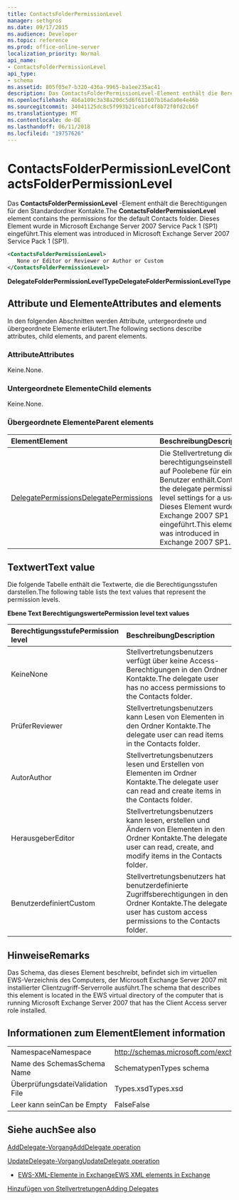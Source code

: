 ```yaml
---
title: ContactsFolderPermissionLevel
manager: sethgros
ms.date: 09/17/2015
ms.audience: Developer
ms.topic: reference
ms.prod: office-online-server
localization_priority: Normal
api_name:
- ContactsFolderPermissionLevel
api_type:
- schema
ms.assetid: 805f05e7-b320-436a-9965-ba1ee235ac41
description: Das ContactsFolderPermissionLevel-Element enthält die Berechtigungen für den Standardordner Kontakte. Dieses Element wurde in Microsoft Exchange Server 2007 Service Pack 1 (SP1) eingeführt.
ms.openlocfilehash: 4b6a109c3a38a20dc5d6f611607b16ada0e4e46b
ms.sourcegitcommit: 34041125dc8c5f993b21cebfc4f8b72f0fd2cb6f
ms.translationtype: MT
ms.contentlocale: de-DE
ms.lasthandoff: 06/11/2018
ms.locfileid: "19757626"
---
```

# <a name="contactsfolderpermissionlevel"></a><span data-ttu-id="28fe8-104">ContactsFolderPermissionLevel</span><span class="sxs-lookup"><span data-stu-id="28fe8-104">ContactsFolderPermissionLevel</span></span>

<span data-ttu-id="28fe8-105">Das **ContactsFolderPermissionLevel** -Element enthält die Berechtigungen für den Standardordner Kontakte.</span><span class="sxs-lookup"><span data-stu-id="28fe8-105">The **ContactsFolderPermissionLevel** element contains the permissions for the default Contacts folder.</span></span> <span data-ttu-id="28fe8-106">Dieses Element wurde in Microsoft Exchange Server 2007 Service Pack 1 (SP1) eingeführt.</span><span class="sxs-lookup"><span data-stu-id="28fe8-106">This element was introduced in Microsoft Exchange Server 2007 Service Pack 1 (SP1).</span></span> 
  
```xml
<ContactsFolderPermissionLevel>
   None or Editor or Reviewer or Author or Custom
</ContactsFolderPermissionLevel>
```

 <span data-ttu-id="28fe8-107">**DelegateFolderPermissionLevelType**</span><span class="sxs-lookup"><span data-stu-id="28fe8-107">**DelegateFolderPermissionLevelType**</span></span>
## <a name="attributes-and-elements"></a><span data-ttu-id="28fe8-108">Attribute und Elemente</span><span class="sxs-lookup"><span data-stu-id="28fe8-108">Attributes and elements</span></span>

<span data-ttu-id="28fe8-109">In den folgenden Abschnitten werden Attribute, untergeordnete und übergeordnete Elemente erläutert.</span><span class="sxs-lookup"><span data-stu-id="28fe8-109">The following sections describe attributes, child elements, and parent elements.</span></span>
  
### <a name="attributes"></a><span data-ttu-id="28fe8-110">Attribute</span><span class="sxs-lookup"><span data-stu-id="28fe8-110">Attributes</span></span>

<span data-ttu-id="28fe8-111">Keine.</span><span class="sxs-lookup"><span data-stu-id="28fe8-111">None.</span></span>
  
### <a name="child-elements"></a><span data-ttu-id="28fe8-112">Untergeordnete Elemente</span><span class="sxs-lookup"><span data-stu-id="28fe8-112">Child elements</span></span>

<span data-ttu-id="28fe8-113">Keine.</span><span class="sxs-lookup"><span data-stu-id="28fe8-113">None.</span></span>
  
### <a name="parent-elements"></a><span data-ttu-id="28fe8-114">Übergeordnete Elemente</span><span class="sxs-lookup"><span data-stu-id="28fe8-114">Parent elements</span></span>

|<span data-ttu-id="28fe8-115">**Element**</span><span class="sxs-lookup"><span data-stu-id="28fe8-115">**Element**</span></span>|<span data-ttu-id="28fe8-116">**Beschreibung**</span><span class="sxs-lookup"><span data-stu-id="28fe8-116">**Description**</span></span>|
|:-----|:-----|
|[<span data-ttu-id="28fe8-117">DelegatePermissions</span><span class="sxs-lookup"><span data-stu-id="28fe8-117">DelegatePermissions</span></span>](delegatepermissions.md) <br/> |<span data-ttu-id="28fe8-118">Die Stellvertretung die berechtigungseinstellungen auf Poolebene für einen Benutzer enthält.</span><span class="sxs-lookup"><span data-stu-id="28fe8-118">Contains the delegate permission level settings for a user.</span></span> <span data-ttu-id="28fe8-119">Dieses Element wurde in Exchange 2007 SP1 eingeführt.</span><span class="sxs-lookup"><span data-stu-id="28fe8-119">This element was introduced in Exchange 2007 SP1.</span></span>  <br/> |
   
## <a name="text-value"></a><span data-ttu-id="28fe8-120">Textwert</span><span class="sxs-lookup"><span data-stu-id="28fe8-120">Text value</span></span>

<span data-ttu-id="28fe8-121">Die folgende Tabelle enthält die Textwerte, die die Berechtigungsstufen darstellen.</span><span class="sxs-lookup"><span data-stu-id="28fe8-121">The following table lists the text values that represent the permission levels.</span></span>
  
<span data-ttu-id="28fe8-122">**Ebene Text Berechtigungswerte**</span><span class="sxs-lookup"><span data-stu-id="28fe8-122">**Permission level text values**</span></span>

|<span data-ttu-id="28fe8-123">**Berechtigungsstufe**</span><span class="sxs-lookup"><span data-stu-id="28fe8-123">**Permission level**</span></span>|<span data-ttu-id="28fe8-124">**Beschreibung**</span><span class="sxs-lookup"><span data-stu-id="28fe8-124">**Description**</span></span>|
|:-----|:-----|
|<span data-ttu-id="28fe8-125">Keine</span><span class="sxs-lookup"><span data-stu-id="28fe8-125">None</span></span>  <br/> |<span data-ttu-id="28fe8-126">Stellvertretungsbenutzers verfügt über keine Access-Berechtigungen in den Ordner Kontakte.</span><span class="sxs-lookup"><span data-stu-id="28fe8-126">The delegate user has no access permissions to the Contacts folder.</span></span>  <br/> |
|<span data-ttu-id="28fe8-127">Prüfer</span><span class="sxs-lookup"><span data-stu-id="28fe8-127">Reviewer</span></span>  <br/> |<span data-ttu-id="28fe8-128">Stellvertretungsbenutzers kann Lesen von Elementen in den Ordner Kontakte.</span><span class="sxs-lookup"><span data-stu-id="28fe8-128">The delegate user can read items in the Contacts folder.</span></span>  <br/> |
|<span data-ttu-id="28fe8-129">Autor</span><span class="sxs-lookup"><span data-stu-id="28fe8-129">Author</span></span>  <br/> |<span data-ttu-id="28fe8-130">Stellvertretungsbenutzers lesen und Erstellen von Elementen im Ordner Kontakte.</span><span class="sxs-lookup"><span data-stu-id="28fe8-130">The delegate user can read and create items in the Contacts folder.</span></span>  <br/> |
|<span data-ttu-id="28fe8-131">Herausgeber</span><span class="sxs-lookup"><span data-stu-id="28fe8-131">Editor</span></span>  <br/> |<span data-ttu-id="28fe8-132">Stellvertretungsbenutzers kann lesen, erstellen und Ändern von Elementen in den Ordner Kontakte.</span><span class="sxs-lookup"><span data-stu-id="28fe8-132">The delegate user can read, create, and modify items in the Contacts folder.</span></span>  <br/> |
|<span data-ttu-id="28fe8-133">Benutzerdefiniert</span><span class="sxs-lookup"><span data-stu-id="28fe8-133">Custom</span></span>  <br/> |<span data-ttu-id="28fe8-134">Stellvertretungsbenutzers hat benutzerdefinierte Zugriffsberechtigungen in den Ordner Kontakte.</span><span class="sxs-lookup"><span data-stu-id="28fe8-134">The delegate user has custom access permissions to the Contacts folder.</span></span>  <br/> |
   
## <a name="remarks"></a><span data-ttu-id="28fe8-135">Hinweise</span><span class="sxs-lookup"><span data-stu-id="28fe8-135">Remarks</span></span>

<span data-ttu-id="28fe8-136">Das Schema, das dieses Element beschreibt, befindet sich im virtuellen EWS-Verzeichnis des Computers, der Microsoft Exchange Server 2007 mit installierter Clientzugriff-Serverrolle ausführt.</span><span class="sxs-lookup"><span data-stu-id="28fe8-136">The schema that describes this element is located in the EWS virtual directory of the computer that is running Microsoft Exchange Server 2007 that has the Client Access server role installed.</span></span>
  
## <a name="element-information"></a><span data-ttu-id="28fe8-137">Informationen zum Element</span><span class="sxs-lookup"><span data-stu-id="28fe8-137">Element information</span></span>

|||
|:-----|:-----|
|<span data-ttu-id="28fe8-138">Namespace</span><span class="sxs-lookup"><span data-stu-id="28fe8-138">Namespace</span></span>  <br/> |http://schemas.microsoft.com/exchange/services/2006/types  <br/> |
|<span data-ttu-id="28fe8-139">Name des Schemas</span><span class="sxs-lookup"><span data-stu-id="28fe8-139">Schema Name</span></span>  <br/> |<span data-ttu-id="28fe8-140">Schematypen</span><span class="sxs-lookup"><span data-stu-id="28fe8-140">Types schema</span></span>  <br/> |
|<span data-ttu-id="28fe8-141">Überprüfungsdatei</span><span class="sxs-lookup"><span data-stu-id="28fe8-141">Validation File</span></span>  <br/> |<span data-ttu-id="28fe8-142">Types.xsd</span><span class="sxs-lookup"><span data-stu-id="28fe8-142">Types.xsd</span></span>  <br/> |
|<span data-ttu-id="28fe8-143">Leer kann sein</span><span class="sxs-lookup"><span data-stu-id="28fe8-143">Can be Empty</span></span>  <br/> |<span data-ttu-id="28fe8-144">False</span><span class="sxs-lookup"><span data-stu-id="28fe8-144">False</span></span>  <br/> |
   
## <a name="see-also"></a><span data-ttu-id="28fe8-145">Siehe auch</span><span class="sxs-lookup"><span data-stu-id="28fe8-145">See also</span></span>



[<span data-ttu-id="28fe8-146">AddDelegate-Vorgang</span><span class="sxs-lookup"><span data-stu-id="28fe8-146">AddDelegate operation</span></span>](adddelegate-operation.md)
  
[<span data-ttu-id="28fe8-147">UpdateDelegate-Vorgang</span><span class="sxs-lookup"><span data-stu-id="28fe8-147">UpdateDelegate operation</span></span>](updatedelegate-operation.md)


- [<span data-ttu-id="28fe8-148">EWS-XML-Elemente in Exchange</span><span class="sxs-lookup"><span data-stu-id="28fe8-148">EWS XML elements in Exchange</span></span>](ews-xml-elements-in-exchange.md)


[<span data-ttu-id="28fe8-149">Hinzufügen von Stellvertretungen</span><span class="sxs-lookup"><span data-stu-id="28fe8-149">Adding Delegates</span></span>](http://msdn.microsoft.com/library/3a744150-66a3-4a13-9433-793603ba5038%28Office.15%29.aspx)

